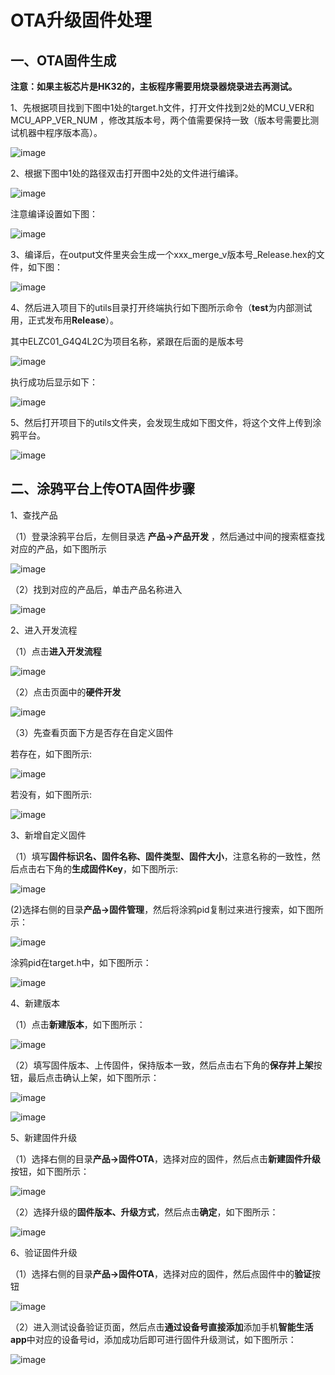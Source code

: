 # OTA升级固件处理

## 一、OTA固件生成

 **注意：如果主板芯片是HK32的，主板程序需要用烧录器烧录进去再测试。**

1、先根据项目找到下图中1处的target.h文件，打开文件找到2处的MCU_VER和 MCU_APP_VER_NUM ，修改其版本号，两个值需要保持一致（版本号需要比测试机器中程序版本高）。

![image](images/ota_upgrade_01.png)

2、根据下图中1处的路径双击打开图中2处的文件进行编译。

![image](images/ota_upgrade_02.png)

注意编译设置如下图：

![image](images/ota_upgrade_03.png)

3、编译后，在output文件里夹会生成一个xxx_merge_v版本号_Release.hex的文件，如下图：

![image](images/ota_upgrade_04.png)

4、然后进入项目下的utils目录打开终端执行如下图所示命令（**test**为内部测试用，正式发布用**Release**）。

其中ELZC01_G4Q4L2C为项目名称，紧跟在后面的是版本号

![image](images/ota_upgrade_05.png)

执行成功后显示如下：

![image](images/ota_upgrade_06.png)

5、然后打开项目下的utils文件夹，会发现生成如下图文件，将这个文件上传到涂鸦平台。

![image](images/ota_upgrade_07.png)

## 二、涂鸦平台上传OTA固件步骤

1、查找产品

（1）登录涂鸦平台后，左侧目录选 **产品->产品开发** ，然后通过中间的搜索框查找对应的产品，如下图所示

![image](images/ota_tuya_plat_01.png)

（2）找到对应的产品后，单击产品名称进入

![image](images/ota_tuya_plat_02.png)    

2、进入开发流程

（1）点击**进入开发流程**

![image](images/ota_tuya_plat_03.png) 

（2）点击页面中的**硬件开发**

![image](images/ota_tuya_plat_07.png) 

（3）先查看页面下方是否存在自定义固件

若存在，如下图所示:

![image](images/ota_tuya_plat_08.png) 

若没有，如下图所示:

![image](images/ota_tuya_plat_09.png) 

3、新增自定义固件

（1）填写**固件标识名、固件名称、固件类型、固件大小**，注意名称的一致性，然后点击右下角的**生成固件Key**，如下图所示:

![image](images/ota_tuya_plat_10.png) 

(2)选择右侧的目录**产品->固件管理**，然后将涂鸦pid复制过来进行搜索，如下图所示：

![image](images/ota_tuya_plat_11.png) 

涂鸦pid在target.h中，如下图所示：

![image](images/ota_tuya_plat_05.png) 

4、新建版本

（1）点击**新建版本**，如下图所示：

![image](images/ota_tuya_plat_12.png) 

（2）填写固件版本、上传固件，保持版本一致，然后点击右下角的**保存并上架**按钮，最后点击确认上架，如下图所示：

![image](images/ota_tuya_plat_13.png) 

![image](images/ota_tuya_plat_14.png) 

5、新建固件升级

（1）选择右侧的目录**产品->固件OTA**，选择对应的固件，然后点击**新建固件升级**按钮，如下图所示：

![image](images/ota_tuya_plat_15.png) 

（2）选择升级的**固件版本、升级方式**，然后点击**确定**，如下图所示：

![image](images/ota_tuya_plat_16.png) 

6、验证固件升级

（1）选择右侧的目录**产品->固件OTA**，选择对应的固件，然后点固件中的**验证**按钮

![image](images/ota_tuya_plat_17.png) 

（2）进入测试设备验证页面，然后点击**通过设备号直接添加**添加手机**智能生活app**中对应的设备号id，添加成功后即可进行固件升级测试，如下图所示：

![image](images/ota_tuya_plat_18.png) 















